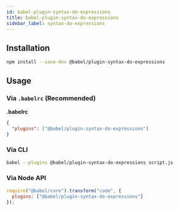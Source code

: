 ```yaml
---
id: babel-plugin-syntax-do-expressions
title: babel-plugin-syntax-do-expressions
sidebar_label: syntax-do-expressions
---
```


## Installation

```sh
npm install --save-dev @babel/plugin-syntax-do-expressions
```

## Usage

### Via `.babelrc` (Recommended)

**.babelrc**

```json
{
  "plugins": ["@babel/plugin-syntax-do-expressions"]
}
```

### Via CLI

```sh
babel --plugins @babel/plugin-syntax-do-expressions script.js
```

### Via Node API

```javascript
require("@babel/core").transform("code", {
  plugins: ["@babel/plugin-syntax-do-expressions"]
});
```

